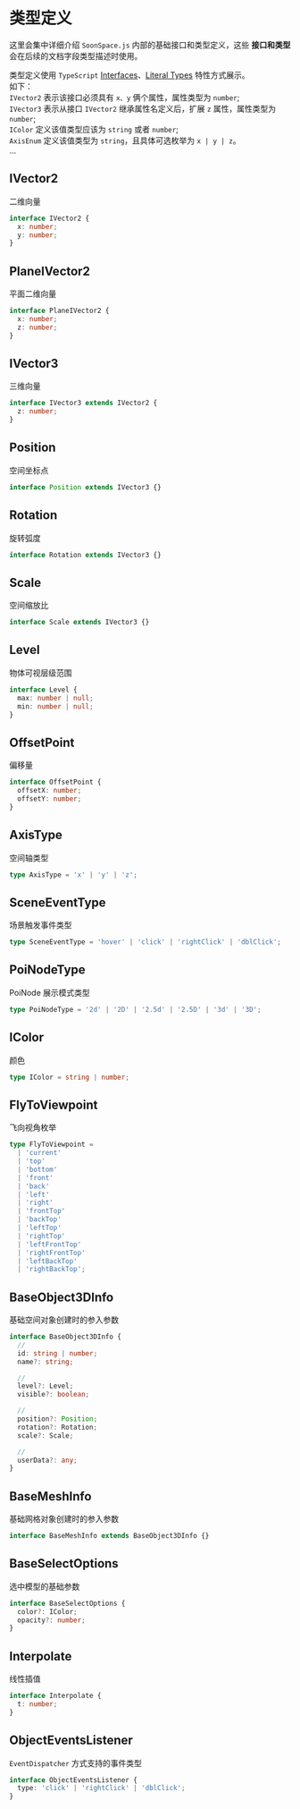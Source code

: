 # 类型定义

这里会集中详细介绍 `SoonSpace.js` 内部的基础接口和类型定义，这些 **接口和类型** 会在后续的文档字段类型描述时使用。

类型定义使用 `TypeScript` [Interfaces](https://www.typescriptlang.org/docs/handbook/interfaces.html)、[Literal Types](https://www.typescriptlang.org/docs/handbook/literal-types.html) 特性方式展示。
<br>
如下：
<br>
`IVector2` 表示该接口必须具有 `x、y` 俩个属性，属性类型为 `number`;
<br>
`IVector3` 表示从接口 `IVector2` 继承属性名定义后，扩展 `z` 属性，属性类型为 `number`;
<br>
`IColor` 定义该值类型应该为 `string` 或者 `number`;
<br>
`AxisEnum` 定义该值类型为 `string`，且具体可选枚举为 `x | y | z`。
<br>
...

## IVector2

二维向量

```ts
interface IVector2 {
  x: number;
  y: number;
}
```

## PlaneIVector2

平面二维向量

```ts
interface PlaneIVector2 {
  x: number;
  z: number;
}
```

## IVector3

三维向量

```ts
interface IVector3 extends IVector2 {
  z: number;
}
```

## Position

空间坐标点

```ts
interface Position extends IVector3 {}
```

## Rotation

旋转弧度

```ts
interface Rotation extends IVector3 {}
```

## Scale

空间缩放比

```ts
interface Scale extends IVector3 {}
```

## Level

物体可视层级范围

```ts
interface Level {
  max: number | null;
  min: number | null;
}
```

## OffsetPoint

偏移量

```ts
interface OffsetPoint {
  offsetX: number;
  offsetY: number;
}
```

## AxisType

空间轴类型

```ts
type AxisType = 'x' | 'y' | 'z';
```

## SceneEventType

场景触发事件类型

```ts
type SceneEventType = 'hover' | 'click' | 'rightClick' | 'dblClick';
```

## PoiNodeType

PoiNode 展示模式类型

```ts
type PoiNodeType = '2d' | '2D' | '2.5d' | '2.5D' | '3d' | '3D';
```

## IColor

颜色

```ts
type IColor = string | number;
```

## FlyToViewpoint

飞向视角枚举

```ts
type FlyToViewpoint =
  | 'current'
  | 'top'
  | 'bottom'
  | 'front'
  | 'back'
  | 'left'
  | 'right'
  | 'frontTop'
  | 'backTop'
  | 'leftTop'
  | 'rightTop'
  | 'leftFrontTop'
  | 'rightFrontTop'
  | 'leftBackTop'
  | 'rightBackTop';
```

## BaseObject3DInfo

基础空间对象创建时的参入参数

```ts
interface BaseObject3DInfo {
  //
  id: string | number;
  name?: string;

  //
  level?: Level;
  visible?: boolean;

  //
  position?: Position;
  rotation?: Rotation;
  scale?: Scale;

  //
  userData?: any;
}
```

## BaseMeshInfo

基础网格对象创建时的参入参数

```ts
interface BaseMeshInfo extends BaseObject3DInfo {}
```

## BaseSelectOptions

选中模型的基础参数

```ts
interface BaseSelectOptions {
  color?: IColor;
  opacity?: number;
}
```

## Interpolate

线性插值

```ts
interface Interpolate {
  t: number;
}
```

## ObjectEventsListener

`EventDispatcher` 方式支持的事件类型

```ts
interface ObjectEventsListener {
  type: 'click' | 'rightClick' | 'dblClick';
}
```
